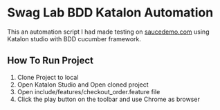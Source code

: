 # Swag Lab BDD Katalon Automation

This an automation script I had made testing on [saucedemo.com](https://www.saucedemo.com/) using Katalon studio with BDD cucumber framework. 

## How To Run Project
1. Clone Project to local
2. Open Katalon Studio and Open cloned project
3. Open include/features/checkout_order.feature file
4. Click the play button on the toolbar and use Chrome as browser


